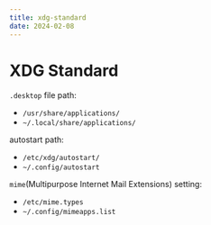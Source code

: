 ```yaml
---
title: xdg-standard
date: 2024-02-08
---
```


# XDG Standard

`.desktop` file path:

- `/usr/share/applications/`
- `~/.local/share/applications/`

autostart path:

- `/etc/xdg/autostart/`
- `~/.config/autostart`

`mime`(Multipurpose Internet Mail Extensions) setting:

- `/etc/mime.types`
- `~/.config/mimeapps.list`